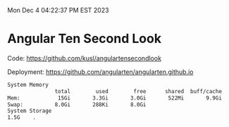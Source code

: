 Mon Dec  4 04:22:37 PM EST 2023

# Angular Ten Second Look

Code: https://github.com/kusl/angulartensecondlook

Deployment: https://github.com/angularten/angularten.github.io

```bash
System Memory
               total        used        free      shared  buff/cache   available
Mem:            15Gi       3.3Gi       3.0Gi       522Mi       9.9Gi        12Gi
Swap:          8.0Gi       288Ki       8.0Gi
System Storage
1.5G	.
```
```bash

